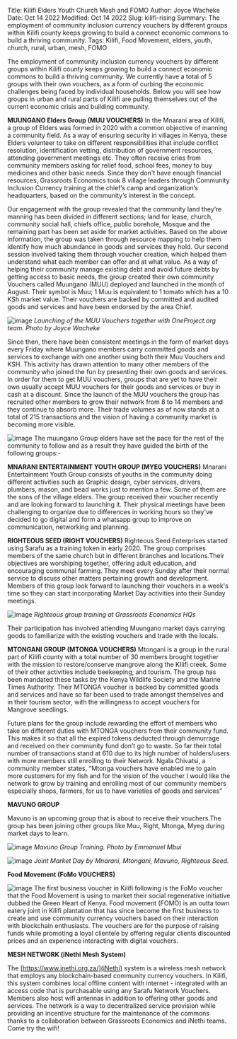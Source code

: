 Title: Kilifi Elders Youth Church Mesh and FOMO
Author: Joyce Wacheke
Date: Oct 14 2022
Modified: Oct 14 2022
Slug: kilifi-rising
Summary: The employment of community inclusion currency vouchers by different groups within Kilifi county keeps growing to build a connect economic commons to build a thriving community.
Tags: Kilifi, Food Movement, elders, youth, church, rural, urban, mesh, FOMO

The employment of community inclusion currency vouchers by different groups within Kilifi county keeps growing to build a connect economic commons to build a thriving community. We currently have a total of 5 groups with their own vouchers, as a form of curbing the economic challenges being faced by individual households. Below you will see how groups in urban and rural parts of Kilifi are pulling themselves out of the current economic crisis and building community. 

**MUUNGANO Elders Group (MUU VOUCHERS)**
In the Mnarani area of Kilifi, a group of Elders was formed in 2020 with a common objective of manning a community field. As a way of ensuring security in villages in Kenya, these Elders volunteer to take on different responsibilities ithat include conflict resolution, identification vetting, distribution of government resources, attending government meetings etc. They often receive cries from community members asking for relief food, school fees, money to buy medicines and other basic needs. Since they don't have enough financial resources, Grassroots Economics took 8 village leaders through Community Inclusion Currency training at the chief’s camp and organization’s headquarters, based on the community’s interest in the concept.

Our engagement with the group revealed that the community land they’re manning has been divided in different sections; land for lease, church, community social hall, chiefs office, public borehole, Mosque and the remaining part has been set aside for market activities. Based on the above information, the group was taken through resource mapping to help them identify how much abundance in goods and services they hold. Our second session involved taking them through voucher creation, which helped them understand what each member can offer and at what value. As a way of helping their community manage existing debt and avoid future debts by getting access to basic needs, the group created their own community Vouchers called Muungano (MUU) deployed and launched in the month of August. Their symbol is Muu; 1 Muu is equivalent to 1 tomato which has a 10 KSh market value. Their vouchers are backed by committed and audited goods and services and have been endorsed by the area Chief. 


![image](images/blog/kilifi-rising1.webp)
*Launching of the MUU Vouchers together with OneProject.org team. Photo by Joyce Wacheke*

Since then, there have been consistent meetings in the form of market days every Friday where Muungano members carry committed goods and services to exchange with one another using both their Muu Vouchers and KSH. This activity has drawn attention to many other members of the community who joined the fun by presenting their own  goods and services. In order for them to get MUU vouchers, groups that are yet to have their own usually accept MUU vouchers for their goods and services or buy in cash at a discount. Since the launch of the MUU vouchers the group has recruited other members to grow their network from 8 to 14 members and they continue to absorb more. Their trade volumes as of now stands at a total of 215 transactions
and the vision of having a community market is becoming more visible.

![image](images/blog/kilifi-rising2.webp)
The muungano Group elders have set the pace for the rest of the community to follow and as a result they have guided the birth of the following groups:-

**MNARANI ENTERTAINMENT YOUTH GROUP (MYEG VOUCHERS)**
Mnarani Entertainment Youth Group  consists of youths in the community doing different activities such as Graphic design, cyber services, drivers, plumbers, mason, and bead works just to mention a few. Some of them are the sons of the village elders. The group received their voucher recently and are looking forward to launching it. Their physical meetings have been challenging to organize due to differences in working hours so they've decided to go digital and form a whatsapp group to improve on communication, networking and planning.

**RIGHTEOUS SEED (RIGHT VOUCHERS)**
Righteous Seed Enterprises started using Sarafu as a training token in early 2020. The group comprises members of the same church but in different branches and locations.Their objectives are worshiping together, offering adult education, and encouraging communal farming. They meet every Sunday after their normal service to discuss other matters pertaining growth and development. Members of this group look forward to launching their vouchers in a week's time so they can start incorporating Market Day activities into their Sunday meetings. 

![image](images/blog/kilifi-rising3.webp)
*Righteous group training at Grassroots Economics HQs*

Their participation has involved attending Muungano market days carrying goods to familiarize with the existing vouchers and trade with the locals.

**MTONGANI GROUP (MTONGA VOUCHERS)**
Mtongani is a group in the rural part of Kilifi county with a total number of 30 members brought together with the mission to restore/conserve mangrove along the KIlifi creek. Some of their other activities include beekeeping, and tourism. The group has been mandated these tasks by the Kenya Wildlife Society and the Marine Times Authority. Their MTONGA voucher is backed by committed goods and services and have so far been used to trade amongst themselves and in their tourism sector, with the willingness to accept vouchers for Mangrove seedlings. 

Future plans for the group include rewarding the effort of members who take on different duties with MTONGA vouchers from their community fund. This makes it so that all the expired tokens deducted through demurrage and received on their community fund don’t go to waste. So far their total number of transactions stand at 610 due to its high number of holders/users with more members still enrolling to their Network. Ngala Chivatsi, a community member states, “Mtonga vouchers have enabled me to gain more customers for my fish and for the vision of the voucher I would like the network to grow by training and enrolling most of our community members especially shops, farmers, for us to have varieties of goods and services”

**MAVUNO GROUP**

Mavuno is an upcoming  group that is about to receive their vouchers.The group has been joining other groups like Muu, Right, Mtonga, Myeg during market days to learn.  

![image](images/blog/kilifi-rising4.webp)
*Mavuno Group Training. Photo by  Emmanuel Mbui*

![image](images/blog/kilifi-rising5.webp)
*Joint Market Day by Mnarani, Mtongani, Mavuno, Righteous Seed.*


**Food Movement (FoMo VOUCHERS)**

![image](images/blog/kilifi-rising6.webp)
The first business voucher in Kilifi following is the FoMo voucher that the Food Movement is using to market their social regenerative initiative dubbed the Green Heart of Kenya. Food movement (FOMO) is an outta town eatery joint in Kilifi plantation that has since become the first business to create and use community currency vouchers based on their interaction with blockchain enthusiasts. The vouchers are for the purpose of raising funds while promoting a loyal clientele by offering regular clients discounted prices and an experience interacting with digital vouchers. 


**MESH NETWORK (iNethi Mesh System)**

The [https://www.inethi.org.za/](iNethi) system is a wireless mesh network that employs any blockchain-based community currency vouchers. In Kilifi, this system combines local offline content with internet - integrated with an access code that is purchasable using any Sarafu Network Vouchers. Members also host wifi antennas in addition to offering other goods and services. The network is a way to decentralized service provision while providing an incentive structure for the maintenance of the commons thanks to a collaboration between Grassroots Economics and iNethi teams. Come try the wifi!

